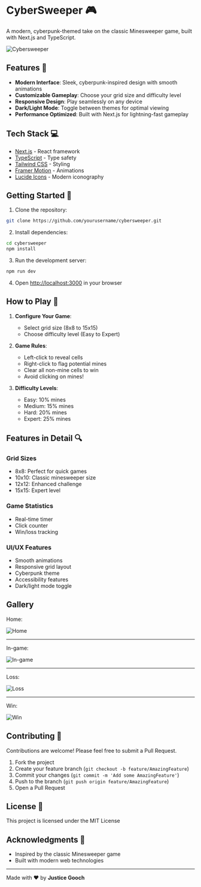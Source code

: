 # CyberSweeper 🎮

A modern, cyberpunk-themed take on the classic Minesweeper game, built with Next.js and TypeScript.

![Cybersweeper](https://github.com/user-attachments/assets/39f752f3-6285-4891-971e-ab4e8e942907)


## Features 🚀

- **Modern Interface**: Sleek, cyberpunk-inspired design with smooth animations
- **Customizable Gameplay**: Choose your grid size and difficulty level
- **Responsive Design**: Play seamlessly on any device
- **Dark/Light Mode**: Toggle between themes for optimal viewing
- **Performance Optimized**: Built with Next.js for lightning-fast gameplay

## Tech Stack 💻

- [Next.js](https://nextjs.org/) - React framework
- [TypeScript](https://www.typescriptlang.org/) - Type safety
- [Tailwind CSS](https://tailwindcss.com/) - Styling
- [Framer Motion](https://www.framer.com/motion/) - Animations
- [Lucide Icons](https://lucide.dev/) - Modern iconography

## Getting Started 🎯

1. Clone the repository:
```bash
git clone https://github.com/yourusername/cybersweeper.git
```

2. Install dependencies:
```bash
cd cybersweeper
npm install
```

3. Run the development server:
```bash
npm run dev
```

4. Open [http://localhost:3000](http://localhost:3000) in your browser

## How to Play 🎲

1. **Configure Your Game**:
   - Select grid size (8x8 to 15x15)
   - Choose difficulty level (Easy to Expert)

2. **Game Rules**:
   - Left-click to reveal cells
   - Right-click to flag potential mines
   - Clear all non-mine cells to win
   - Avoid clicking on mines!

3. **Difficulty Levels**:
   - Easy: 10% mines
   - Medium: 15% mines
   - Hard: 20% mines
   - Expert: 25% mines

## Features in Detail 🔍

### Grid Sizes
- 8x8: Perfect for quick games
- 10x10: Classic minesweeper size
- 12x12: Enhanced challenge
- 15x15: Expert level

### Game Statistics
- Real-time timer
- Click counter
- Win/loss tracking

### UI/UX Features
- Smooth animations
- Responsive grid layout
- Cyberpunk theme
- Accessibility features
- Dark/light mode toggle

## Gallery
Home:

![Home](https://github.com/user-attachments/assets/7da3f29d-df01-441a-9556-c6427151778b)

<hr />
In-game:

![In-game](https://github.com/user-attachments/assets/c1a56066-67b3-434b-9f07-1b127726634a)

<hr />
Loss:

![Loss](https://github.com/user-attachments/assets/0174512b-6e47-4d43-9f53-e9f54b78dbe3)

<hr />
Win:

![Win](https://github.com/user-attachments/assets/f6f7a1ec-d922-40af-9fcf-42d5be7ca56e)



## Contributing 🤝

Contributions are welcome! Please feel free to submit a Pull Request.

1. Fork the project
2. Create your feature branch (`git checkout -b feature/AmazingFeature`)
3. Commit your changes (`git commit -m 'Add some AmazingFeature'`)
4. Push to the branch (`git push origin feature/AmazingFeature`)
5. Open a Pull Request

## License 📄

This project is licensed under the MIT License

## Acknowledgments 🙏

- Inspired by the classic Minesweeper game
- Built with modern web technologies

---

Made with ❤️ by **Justice Gooch**
